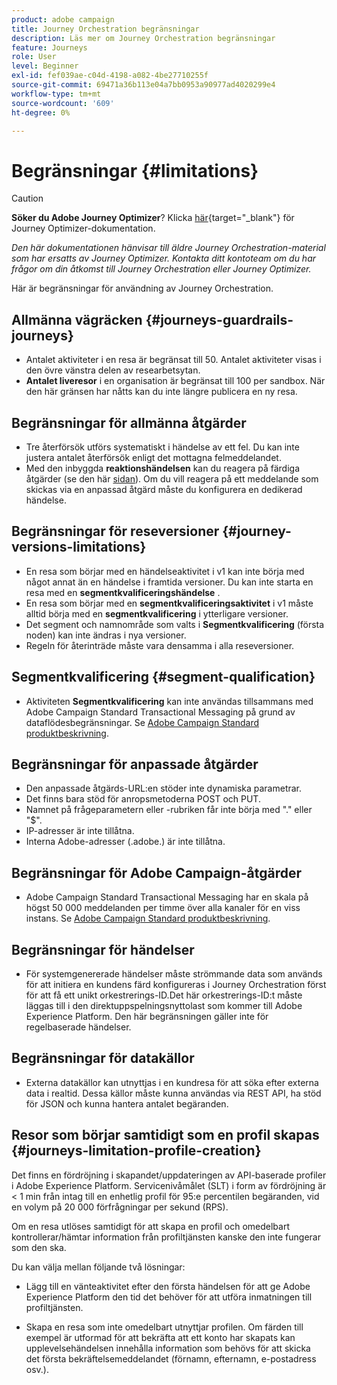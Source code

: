 ```yaml
---
product: adobe campaign
title: Journey Orchestration begränsningar
description: Läs mer om Journey Orchestration begränsningar
feature: Journeys
role: User
level: Beginner
exl-id: fef039ae-c04d-4198-a082-4be27710255f
source-git-commit: 69471a36b113e04a7bb0953a90977ad4020299e4
workflow-type: tm+mt
source-wordcount: '609'
ht-degree: 0%

---
```


# Begränsningar {#limitations}


>[!CAUTION]
>
>**Söker du Adobe Journey Optimizer**? Klicka [här](https://experienceleague.adobe.com/en/docs/journey-optimizer/using/ajo-home){target="_blank"} för Journey Optimizer-dokumentation.
>
>
>_Den här dokumentationen hänvisar till äldre Journey Orchestration-material som har ersatts av Journey Optimizer. Kontakta ditt kontoteam om du har frågor om din åtkomst till Journey Orchestration eller Journey Optimizer._



Här är begränsningar för användning av Journey Orchestration.

## Allmänna vägräcken {#journeys-guardrails-journeys}

* Antalet aktiviteter i en resa är begränsat till 50. Antalet aktiviteter visas i den övre vänstra delen av researbetsytan.
* **Antalet liveresor** i en organisation är begränsat till 100 per sandbox. När den här gränsen har nåtts kan du inte längre publicera en ny resa.

## Begränsningar för allmänna åtgärder

* Tre återförsök utförs systematiskt i händelse av ett fel. Du kan inte justera antalet återförsök enligt det mottagna felmeddelandet. 
* Med den inbyggda **reaktionshändelsen** kan du reagera på färdiga åtgärder (se den här [sidan](../building-journeys/reaction-events.md)). Om du vill reagera på ett meddelande som skickas via en anpassad åtgärd måste du konfigurera en dedikerad händelse.

## Begränsningar för reseversioner {#journey-versions-limitations}

* En resa som börjar med en händelseaktivitet i v1 kan inte börja med något annat än en händelse i framtida versioner. Du kan inte starta en resa med en **segmentkvalificeringshändelse** .
* En resa som börjar med en **segmentkvalificeringsaktivitet** i v1 måste alltid börja med en **segmentkvalificering** i ytterligare versioner.
* Det segment och namnområde som valts i **Segmentkvalificering** (första noden) kan inte ändras i nya versioner.
* Regeln för återinträde måste vara densamma i alla reseversioner.

## Segmentkvalificering {#segment-qualification}

* Aktiviteten **Segmentkvalificering** kan inte användas tillsammans med Adobe Campaign Standard Transactional Messaging på grund av dataflödesbegränsningar. Se [Adobe Campaign Standard produktbeskrivning](https://helpx.adobe.com/se/legal/product-descriptions/campaign-standard.html). 
 
## Begränsningar för anpassade åtgärder

* Den anpassade åtgärds-URL:en stöder inte dynamiska parametrar. 
* Det finns bara stöd för anropsmetoderna POST och PUT. 
* Namnet på frågeparametern eller -rubriken får inte börja med &quot;.&quot; eller &quot;$&quot;. 
* IP-adresser är inte tillåtna. 
* Interna Adobe-adresser (.adobe.) är inte tillåtna.
 
## Begränsningar för Adobe Campaign-åtgärder

* Adobe Campaign Standard Transactional Messaging har en skala på högst 50 000 meddelanden per timme över alla kanaler för en viss instans. Se [Adobe Campaign Standard produktbeskrivning](https://helpx.adobe.com/se/legal/product-descriptions/campaign-standard.html). 
 
## Begränsningar för händelser

* För systemgenererade händelser måste strömmande data som används för att initiera en kundens färd konfigureras i Journey Orchestration först för att få ett unikt orkestrerings-ID.Det här orkestrerings-ID:t måste läggas till i den direktuppspelningsnyttolast som kommer till Adobe Experience Platform. Den här begränsningen gäller inte för regelbaserade händelser.
 
## Begränsningar för datakällor

* Externa datakällor kan utnyttjas i en kundresa för att söka efter externa data i realtid. Dessa källor måste kunna användas via REST API, ha stöd för JSON och kunna hantera antalet begäranden.

## Resor som börjar samtidigt som en profil skapas {#journeys-limitation-profile-creation}

Det finns en fördröjning i skapandet/uppdateringen av API-baserade profiler i Adobe Experience Platform. Servicenivåmålet (SLT) i form av fördröjning är &lt; 1 min från intag till en enhetlig profil för 95:e percentilen begäranden, vid en volym på 20 000 förfrågningar per sekund (RPS).

Om en resa utlöses samtidigt för att skapa en profil och omedelbart kontrollerar/hämtar information från profiltjänsten kanske den inte fungerar som den ska.

Du kan välja mellan följande två lösningar:

* Lägg till en vänteaktivitet efter den första händelsen för att ge Adobe Experience Platform den tid det behöver för att utföra inmatningen till profiltjänsten.

* Skapa en resa som inte omedelbart utnyttjar profilen. Om färden till exempel är utformad för att bekräfta att ett konto har skapats kan upplevelsehändelsen innehålla information som behövs för att skicka det första bekräftelsemeddelandet (förnamn, efternamn, e-postadress osv.).
